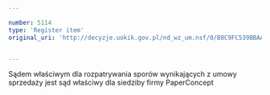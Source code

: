 ```yaml
---

number: 5114
type: 'Register item'
original_uri: 'http://decyzje.uokik.gov.pl/nd_wz_um.nsf/0/B8C9FC539BBAA2EAC1257BBE0032340C?OpenDocument'


---
```


Sądem właściwym dla rozpatrywania sporów wynikających z umowy sprzedaży jest sąd właściwy dla siedziby firmy PaperConcept
